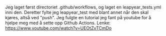 Jeg laget først directoriet .github/workflows, og laget en 
leapyear_tests.yml inni den. Deretter fylte jeg leapyear_test med 
blant annet når den skal kjøres, altså ved "push". Jeg fulgte en tutorial
jeg fant på youtube for å hjelpe meg med å sette opp Github Actions. 
Lenke: https://www.youtube.com/watch?v=UEOtZvTCmDo